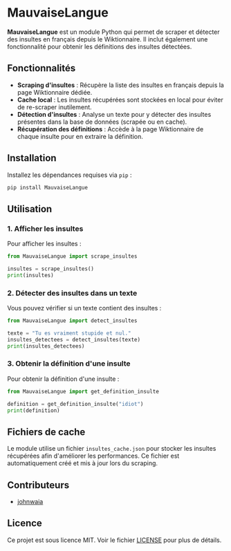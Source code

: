 # MauvaiseLangue

**MauvaiseLangue** est un module Python qui permet de scraper et détecter des insultes en français depuis le Wiktionnaire. Il inclut également une fonctionnalité pour obtenir les définitions des insultes détectées.

## Fonctionnalités

- **Scraping d'insultes** : Récupère la liste des insultes en français depuis la page Wiktionnaire dédiée.
- **Cache local** : Les insultes récupérées sont stockées en local pour éviter de re-scraper inutilement.
- **Détection d'insultes** : Analyse un texte pour y détecter des insultes présentes dans la base de données (scrapée ou en cache).
- **Récupération des définitions** : Accède à la page Wiktionnaire de chaque insulte pour en extraire la définition.

## Installation

Installez les dépendances requises via `pip` :

```bash
pip install MauvaiseLangue
```

## Utilisation

### 1. Afficher les insultes

Pour afficher les insultes :

```python
from MauvaiseLangue import scrape_insultes

insultes = scrape_insultes()
print(insultes)
```

### 2. Détecter des insultes dans un texte

Vous pouvez vérifier si un texte contient des insultes :

```python
from MauvaiseLangue import detect_insultes

texte = "Tu es vraiment stupide et nul."
insultes_detectees = detect_insultes(texte)
print(insultes_detectees)
```

### 3. Obtenir la définition d'une insulte

Pour obtenir la définition d'une insulte :

```python
from MauvaiseLangue import get_definition_insulte

definition = get_definition_insulte("idiot")
print(definition)
```

## Fichiers de cache

Le module utilise un fichier `insultes_cache.json` pour stocker les insultes récupérées afin d'améliorer les performances. Ce fichier est automatiquement créé et mis à jour lors du scraping.

## Contributeurs

- [johnwaia](https://github.com/votreprofil) 

## Licence

Ce projet est sous licence MIT. Voir le fichier [LICENSE](LICENSE) pour plus de détails.
